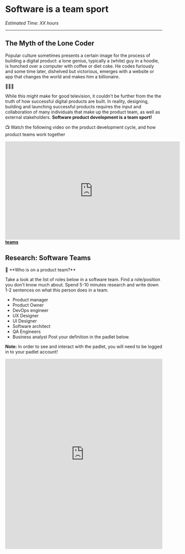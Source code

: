 # Software is a team sport

*Estimated Time: XX hours*

---

## The Myth of the Lone Coder

Popular culture sometimes presents a certain image for the process of building a digital product: a lone genius, typically a (white) guy in a hoodie, is hunched over a computer with coffee or diet coke. He codes furiously and some time later, dishelved but victorious, emerges with a website or app that changes the world and makes him a billionaire.

🚩🚩🚩

While this might make for good television, it couldn't be further from the the truth of how successful digital products are built. In reality, designing, building and launching successful products requires the input and collaboration of many individuals that make up the product team, as well as external stakeholders. **Software product development is a team sport!**

<aside>


📺 Watch the following video on the product development cycle, and how product teams work together
</aside>

<div style="position: relative; padding-bottom: 56.25%; height: 0;">
  <iframe width="560" height="315" src="https://www.youtube.com/embed/hpn8MPHOpDo" title="YouTube video player" frameborder="0" allow="accelerometer; autoplay; clipboard-write; encrypted-media; gyroscope; picture-in-picture" allowfullscreen></iframe>
</div>

<aside>
  
📖 Read this article on **[Roles and responsibiliites in software development teams](https://this.isfluent.com/blog/2018/roles-and-responsibilities-in-a-software-development-team)**
  
</aside>


## Research: Software Teams 

<aside>
💬 **Who is on a product team?**
</aside>

Take a look at the list of roles below in a software team. Find a role/position you don't know much about. Spend 5-10 minutes research and write down 1-2 sentences on what this person does in a team. 
  - Product manager 
  - Product Owner
  - DevOps engineer
  - UX Designer
  - UI Designer
  - Software architect
  - QA Engineers
  - Business analyst 
Post your definition in the padlet below.

**Note:** In order to see and interact with the padlet, you will need to be logged in to your padlet account!

<div style="border:1px solid rgba(0,0,0,0.1);border-radius:2px;box-sizing:border-box;overflow:hidden;position:relative;width:100%;background:#F4F4F4"><iframe src="https://padlet.com/embed/1a8wprarm320asai" frameborder="0" allow="camera;microphone;geolocation" style="width:100%;height:608px;display:block;padding:0;margin:0"></iframe></div>


